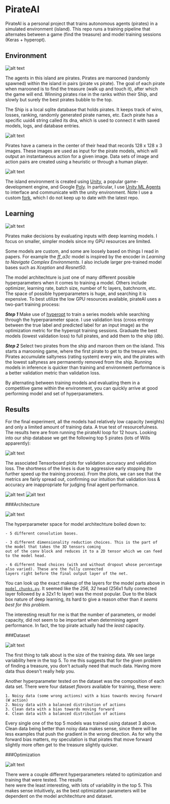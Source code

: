 
# PirateAI

PirateAI is a personal project that trains autonomous agents (pirates) in a simulated environment (island).
This repo runs a training pipeline that alternates between a game (find the treasure) and model training 
sessions (Keras + hyperopt).

## Environment

![alt text](docs/images/pirate.PNG "Get to the treasure first")

The agents in this island are pirates. Pirates are marooned (randomly spawned) within the island 
in pairs (pirate vs pirate). The goal of each pirate when marooned is to find the treasure (walk up and touch it), 
after which the game will end. Winning pirates rise in the ranks within their Ship, and slowly but surely the best 
pirates bubble to the top.

The Ship is a local sqlite database that holds pirates. It keeps track of wins, losses, ranking, randomly generated 
pirate names, etc. Each pirate has a specific uuid4 string called its dna, which is used to connect it with saved 
models, logs, and database entries.

![alt text](docs/images/treasure.PNG "Keep your eye on the prize")

Pirates have a camera in the center of their head that records 128 x 128 x 3 images. These images are used as input
for the pirate models, which will output an instantaneous action for a given image. Data sets of image and action 
pairs are created using a heuristic or through a human player.

![alt text](docs/images/island.PNG "The island environment")

The island environment is created using [Unity](https://unity3d.com/), a popular game-development engine, and Google 
[Poly](https://poly.google.com/). In particular, I use [Unity ML Agents](https://github.com/Unity-Technologies/ml-agents)
to interface and communicate with the unity environment. Note I use a custom [fork](https://github.com/HugoCMU/ml-agents),
 which I do not keep up to date with the latest repo.

## Learning

![alt text](docs/images/arch.PNG "Encoder section")

Pirates make decisions by evaluating inputs with deep learning models. I focus on smaller, 
simpler models since my GPU resources are limited.

 Some models are custom, and some are loosely based on things I read in papers. For example the _ff_a3c_ model is 
inspired by the encoder in _Learning to Navigate Complex Environments_. I also include larger pre-trained model bases
 such as _Xception_ and _Resnet50_.

The model architechture is just one of many different possible hyperparameters when it comes to training 
a model. Others include optimizer, learning rate, batch size, number of fc layers, batchnorm, etc. The space of 
possible hyperparameters is huge, and searching it is expensive. To best utilize the low GPU resources 
available, pirateAI uses a two-part training process:


***Step 1*** Make use of [hyperopt](https://github.com/hyperopt/hyperopt) to train a series models while searching 
through 
the hyperparameter space. I use validation loss (cross entropy between the true label and predicted label for an input image)
 as the optimization metric for the hyperopt training sessions. Graduate the best models (lowest validation loss) to 
 full pirates, and add them to the ship (db).
 
***Step 2*** Select two pirates from the ship and maroon them on the island. This starts a marooning game, where the 
first 
pirate to get to the tresure wins. Pirates accumulate saltyness (rating system) every win, and the pirates with the 
lowest saltyness are permanently removed from the ship. Running models in inference is quicker than training and 
environment performance is a better validation metric than validation loss.
 
By alternating between training models and evaluating them in a competitive game within the environment, you can 
quickly arrive at good performing model and set of hyperparameters.

## Results

For the final experiment, all the models had relatively low capacity (weights) and only a limited amount of training 
data. A true test of resourcefulness. The results here are from running the pirateAI loop for 12 hours. Looking into 
our ship database we get the following top 5 pirates (lots of Wills apparently):

![alt text](docs/images/top5.png "The saltiest")

The associated Tensorboard plots for validation accuracy and validation loss. The shortness of the lines is due to 
aggressive early stopping (to further speed up the training process). From the plots, we can see that the 
metrics are fairly spread out, confirming our intuition that validation loss & accuracy are inappropriate for 
judging final agent performance.

![alt text](docs/images/val_acc_tensorboard.png "Validation Accuracy")
![alt text](docs/images/val_loss_tensorboard.png "Validation Loss")


###Architecture

![alt text](docs/images/arch_table.png "Top 5 Model Architectures")

The hyperparameter space for model architechture boiled down to:

    - 5 different convolution bases.
    
    - 3 different dimensionality reduction choices. This is the part of the model that takes the 3D tensors coming 
    out of the conv block and reduces it to a 2D tensor which we can feed to the model head.
    
    - 6 different head choices (with and without dropout whose percentage also varied). These are the fully connected 
    layers right before the final output layer of the net.
    
You can look up the exact makeup of the layers for the model parts above in [`model_chunks.py`](src/model_chunks.py).
 It seemed 
like the _256, 32_ head (256x1 fully connected layer followed by a 32x1 fc layer) was the most popular. Due to the 
black box 
nature of deep learning, its hard to give a reason other than _it seems best for this problem_.

The interesting result for me is that the number of parameters, or model capacity, did not seem to be important when 
determining agent performance. In fact, the top pirate actually had the _least_ capacity.

###Dataset

![alt text](docs/images/data_table.png "Top 5 Data Parameters")

The first thing to talk about is the size of the training data. We see large variability here in the top 5. To me 
this suggests that for the given problem of finding a treasure, you don't actually need that much data. Having more 
data thus doesn't really help you.

Another hyperparameter tested on the dataset was the composition of each data set. There were four dataset _flavors_ 
available for training, these were:
    
    1. Noisy data (some wrong actions) with a bias towards moving forward (W action)
    2. Noisy data with a balanced distribution of actions
    3. Clean data with a bias towards moving forward
    4. Clean data with a balanced distribution of actions

Every single one of the top 5 models was trained using dataset 3 above. Clean data being better than noisy data makes 
sense, since there will be less examples that push the gradient in the wrong direction. As for why the forward bias 
matters, my speculation is that pirates that move forward slightly more often get to the treasure slightly quicker.

###Optimization

![alt text](docs/images/opt_table.png "Top 5 Optimization Parameters")

There were a couple different hyperparameters related to optimization and training that were tested. The results  
here were the least interesting, with lots of variability in the top 5. This makes sense intuitively, as the best
 optimization parameters will be dependent on the model architechture and dataset. 



